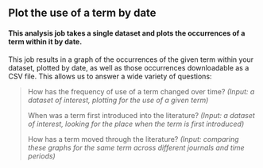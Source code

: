 ## Plot the use of a term by date

#### This analysis job takes a single dataset and plots the occurrences of a term within it by date.

This job results in a graph of the occurrences of the given term within your dataset, plotted by date, as well as those occurrences downloadable as a CSV file.  This allows us to answer a wide variety of questions:

> How has the frequency of use of a term changed over time? *(Input: a dataset of interest, plotting for the use of a given term)*
>
> When was a term first introduced into the literature? *(Input: a dataset of interest, looking for the place when the term is first introduced)*
> 
> How has a term moved through the literature? *(Input: comparing these graphs for the same term across different journals and time periods)*
